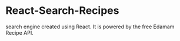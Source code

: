# React-Search-Recipes
    
search engine created using React. It is powered by the free Edamam Recipe API.

